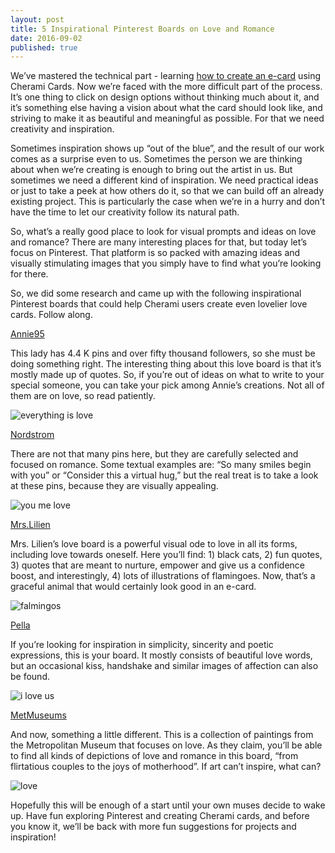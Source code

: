 ```yaml
---
layout: post
title: 5 Inspirational Pinterest Boards on Love and Romance 
date: 2016-09-02
published: true
---
```


We’ve mastered the technical part - learning [how to create an e-card](http://blog.cherami.cards/blog/Step-By-Step-Guide-to-Using-Cherami-Love-Cards-Maker) using Cherami Cards. Now we’re faced with the more difficult part of the process. It’s one thing to click on design options without thinking much about it, and it’s something else having a vision about what the card should look like, and striving to make it as beautiful and meaningful as possible. For that we need creativity and inspiration. 

Sometimes inspiration shows up “out of the blue”, and the result of our work comes as a surprise even to us. Sometimes the person we are thinking about when we’re creating is enough to bring out the artist in us. But sometimes we need a different kind of inspiration. We need practical ideas or just to take a peek at how others do it, so that we can build off an already existing project. This is particularly the case when we’re in a hurry and don’t have the time to let our creativity follow its natural path.

So, what’s a really good place to look for visual prompts and ideas on love and romance? There are many interesting places for that, but today let’s focus on Pinterest. That platform is so packed with amazing ideas and visually stimulating images that you simply have to find what you’re looking for there. 

So, we did some research and came up with the following inspirational Pinterest boards that could help Cherami users create even lovelier love cards. Follow along.

[Annie95](https://www.pinterest.com/annie95/love/)

This lady has 4.4 K pins and over fifty thousand followers, so she must be doing something right. The interesting thing about this love board is that it’s mostly made up of quotes. So, if you’re out of ideas on what to write to your special someone, you can take your pick among Annie’s creations. Not all of them are on love, so read patiently. 

![everything is love](http://blog.cherami.cards/assets/img/inspirational/everything-is-love.png#center)

[Nordstrom](https://www.pinterest.com/nordstrom/love/)

There are not that many pins here, but they are carefully selected and focused on romance. Some textual examples are: “So many smiles begin with you” or “Consider this a virtual hug,” but the real treat is to take a look at these pins, because they are visually appealing. 

![you me love](http://blog.cherami.cards/assets/img/inspirational/me-you-love.png#center)

[Mrs.Lilien](https://www.pinterest.com/mrslilien/love/)

Mrs. Lilien’s love board is a powerful visual ode to love in all its forms, including love towards oneself. Here you’ll find: 1) black cats, 2) fun quotes, 3) quotes that are meant to nurture, empower and give us a confidence boost, and interestingly, 4) lots of illustrations of flamingoes. Now, that’s a graceful animal that would certainly look good in an e-card.

![falmingos](http://blog.cherami.cards/assets/img/inspirational/falmingos.png#center)

[Pella](https://www.pinterest.com/pella/love/)

If you’re looking for inspiration in simplicity, sincerity and poetic expressions, this is your board. It mostly consists of beautiful love words, but an occasional kiss, handshake and similar images of affection can also be found. 

![i love us](http://blog.cherami.cards/assets/img/inspirational/i-love-us.png#center)

[MetMuseums](https://www.pinterest.com/metmuseum/love/)

And now, something a little different. This is a collection of paintings from the Metropolitan Museum that focuses on love. As they claim, you’ll be able to find all kinds of depictions of love and romance in this board, “from flirtatious couples to the joys of motherhood”. If art can’t inspire, what can?

![love](http://blog.cherami.cards/assets/img/inspirational/love.png#center)

Hopefully this will be enough of a start until your own muses decide to wake up. Have fun exploring Pinterest and creating Cherami cards, and before you know it, we’ll be back with more fun suggestions for projects and inspiration!
 
